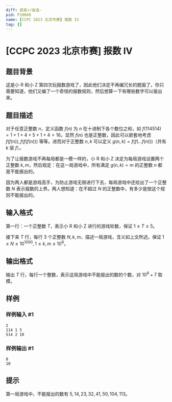 ```yaml
---
diff: 提高+/省选-
pid: P10049
name: [CCPC 2023 北京市赛] 报数 IV
tag: []
---
```

# [CCPC 2023 北京市赛] 报数 IV
## 题目背景

这是小 R 和小 Z 第四次玩报数游戏了，因此他们决定不再编冗长的题面了。你只需要知道，他们又编了一个奇怪的报数规则，然后想算一下有哪些数字可以报出来。
## 题目描述

对于任意正整数 $n$，定义函数 $f(n)$ 为 $n$ 在十进制下各个数位之和，如 $f(114514)=1+1+4+5+1+4=16$。显然 $f(n)$ 也是正整数，因此可以嵌套地考虑 $f(f(n)),f(f(f(n)))$ 等等。进而对于正整数 $n,k$ 可以定义 $g(n,k)=f(f(...f(n)))$（共有 $k$ 层 $f$）。

为了让报数游戏不再每局都是一模一样的，小 R 和小 Z 决定为每局游戏设置两个正整数 $k,m$，然后规定：在这一局游戏中，所有满足 $g(n,k)=m$ 的正整数 $n$ 都是不能报出的。

因为两人都是游戏高手，为防止游戏无限进行下去，每局游戏中还给出了一个正整数 $N$ 表示报数的上界。两人想知道：在不超过 $N$ 的正整数中，有多少是按这个规则不能报出的。
## 输入格式

第一行：一个正整数 $T$，表示小 R 和小 Z 进行的游戏轮数，保证 $1 \le T \le 5$。

接下来 $T$ 行，每行 $3$ 个正整数 $N,k,m$，描述一局游戏，含义如上文所述。保证 $1 \le N \le 10^{1000}, 1 \le k,m \le 10^9$。
## 输出格式

输出 $T$ 行，每行一个整数，表示这局游戏中不能报出的数的个数，对 $10^9+7$ 取模。
## 样例

### 样例输入 #1
```
2
114 1 5
514 2 10
```
### 样例输出 #1
```
8
10
```
## 提示

第一局游戏中，不能报出的数有 $5,14,23,32,41,50,104,113$。
